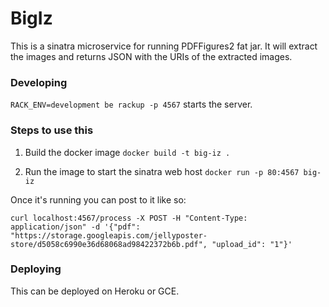 # BigIz
This is a sinatra microservice for running PDFFigures2 fat jar. It will extract the images and returns JSON with the URIs of the extracted images.

### Developing

`RACK_ENV=development be rackup -p 4567` starts the server.

### Steps to use this

1. Build the docker image
`docker build -t big-iz .`

2. Run the image to start the sinatra web host
`docker run -p 80:4567 big-iz`

Once it's running you can post to it like so:
```
curl localhost:4567/process -X POST -H "Content-Type: application/json" -d '{"pdf": "https://storage.googleapis.com/jellyposter-store/d5058c6990e36d68068ad98422372b6b.pdf", "upload_id": "1"}'
```

### Deploying
This can be deployed on Heroku or GCE.